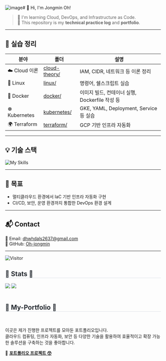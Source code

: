 ![image](https://github.com/user-attachments/assets/667f390b-7ecc-4973-b608-ee70e0995a87)# 👋 Hi, I'm Jongmin Oh!

> 🌱 I'm learning Cloud, DevOps, and Infrastructure as Code.  
> 📘 This repository is my **technical practice log** and **portfolio**.

---

## 📁 실습 정리

| 분야 | 폴더 | 설명 |
|------|------|------|
| ☁️ Cloud 이론 | [cloud-theory/](./cloud-theory) | IAM, CIDR, 네트워크 등 이론 정리 |
| 🐧 Linux | [linux/](./linux) | 명령어, 쉘스크립트 실습 |
| 🐳 Docker | [docker/](./docker) | 이미지 빌드, 컨테이너 실행, Dockerfile 작성 등 |
| ☸️ Kubernetes | [kubernetes/](./kubernetes) | GKE, YAML, Deployment, Service 등 실습 |
| 🌍 Terraform | [terraform/](./terraform) | GCP 기반 인프라 자동화 |

---

## 💡 기술 스택

![My Skills](https://skillicons.dev/icons?i=python,linux,mysql,aws,azure,gcp,docker,kubernetes,github,githubactions)

---

## 📌 목표

- 멀티클라우드 환경에서 IaC 기반 인프라 자동화 구현
- CI/CD, 보안, 운영 환경까지 통합한 DevOps 환경 설계

---

## 📬 Contact

📧 Email: dhwhdals2637@gmail.com  
🐙 GitHub: [Oh-jongmin](https://github.com/Oh-jongmin) 

---

![Visitor](https://komarev.com/ghpvc/?username=Oh-jongmin&color=blue)

<div align= "left"> 
    <h2 style="border-bottom: 1px solid #d8dee4; color: #282d33;"> 🏅 Stats 🏅 </h2> 
    <div align= "left"> <img src="https://github-readme-stats.vercel.app/api?username=Oh-jongmin&bg_color=180,000000,&title_color=000000&text_color=000000"/> 
    <img src="https://github-readme-stats.vercel.app/api/top-langs/?username=Oh-jongmin&layout=compact&bg_color=180,000000,&title_color=000000&text_color=000000"/> 
    </div> 
    </div><br>
<div align= "left">
    <h2 style="border-bottom: 1px solid #d8dee4; color: #282d33;"> 🤣 My-Portfolio 🤣 </h2> <br> 
    <p>
    이곳은 제가 진행한 프로젝트를 모아둔 포트폴리오입니다.<br>
    클라우드 컴퓨팅, 인프라 자동화, 보안 등 다양한 기술을 활용하여 효율적이고 확장 가능한 솔루션을 구축하는 것을 좋아합니다.
    </p>
    <p>
    🔗 <a href="https://github.com/Oh-jongmin" target="_blank"><b>포트폴리오 프로젝트 😙</b></a>
    </p>


